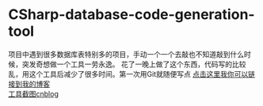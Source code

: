 CSharp-database-code-generation-tool
====================================
  项目中遇到很多数据库表特别多的项目，手动一个一个去敲也不知道敲到什么时候，突发奇想做一个工具一劳永逸。
花了一晚上做了这个东西，代码写的比较乱，用这个工具后减少了很多时间。第一次用Git就随便写点
[点击这里我你可以链接到我的博客](http://www.gaozengzhi.cn)<br />
[工具截图cnblog](http://www.cnblogs.com/yuefengkai/p/3927101.html)<br />

